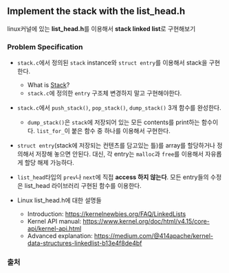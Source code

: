 ## Implement the stack with the list_head.h
linux커널에 있는 **list_head.h**를 이용해서 **stack linked list**로 구현해보기

### Problem Specification


- `stack.c`에서 정의된 `stack` instance와 `struct entry`를 이용해서 stack을 구현한다.
  - What is [Stack](https://en.wikipedia.org/wiki/Stack_(abstract_data_type))?
  - `stack.c`에 정의한 `entry` 구조체 변경하지 말고 구현해야한다.
- `stack.c`에서 `push_stack()`, `pop_stack()`, `dump_stack()` 3개 함수를 완성한다.
  - `dump_stack()`은 `stack`에 저장되어 있는 모든 contents를 print하는 함수이다. `list_for_`이 붙은 함수 중 하나를 이용해서 구현한다.
- `struct entry`(stack에 저장되는 컨텐츠를 담고있는 틀)를 array를 할당하거나 정의해서 저장해 놓으면 안된다. 대신, 각 entry는 `malloc`과 `free`를 이용해서 자유롭게 할당 해제 가능하다.
- `list_head`타입의 `prev`나 `next`에 직접 **access 하지 않는다**. 모든 entry들의 수정은 list_head 라이브러리 구현된 함수를 이용한다.


- Linux list_head.h에 대한 설명들
  - Introduction: https://kernelnewbies.org/FAQ/LinkedLists
  - Kernel API manual: https://www.kernel.org/doc/html/v4.15/core-api/kernel-api.html
  - Advanced explanation: https://medium.com/@414apache/kernel-data-structures-linkedlist-b13e4f8de4bf


### 출처

